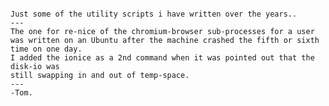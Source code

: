 <pre><code>
Just some of the utility scripts i have written over the years..
---
The one for re-nice of the chromium-browser sub-processes for a user
was written on an Ubuntu after the machine crashed the fifth or sixth time on one day.
I added the ionice as a 2nd command when it was pointed out that the disk-io was
still swapping in and out of temp-space.
---
-Tom.
</code></pre>
